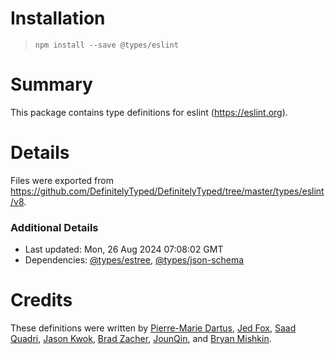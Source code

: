 # Installation
>
> `npm install --save @types/eslint`

# Summary

This package contains type definitions for eslint (<https://eslint.org>).

# Details

Files were exported from <https://github.com/DefinitelyTyped/DefinitelyTyped/tree/master/types/eslint/v8>.

### Additional Details

* Last updated: Mon, 26 Aug 2024 07:08:02 GMT
* Dependencies: [@types/estree](https://npmjs.com/package/@types/estree), [@types/json-schema](https://npmjs.com/package/@types/json-schema)

# Credits

These definitions were written by [Pierre-Marie Dartus](https://github.com/pmdartus), [Jed Fox](https://github.com/j-f1), [Saad Quadri](https://github.com/saadq), [Jason Kwok](https://github.com/JasonHK), [Brad Zacher](https://github.com/bradzacher), [JounQin](https://github.com/JounQin), and [Bryan Mishkin](https://github.com/bmish).
